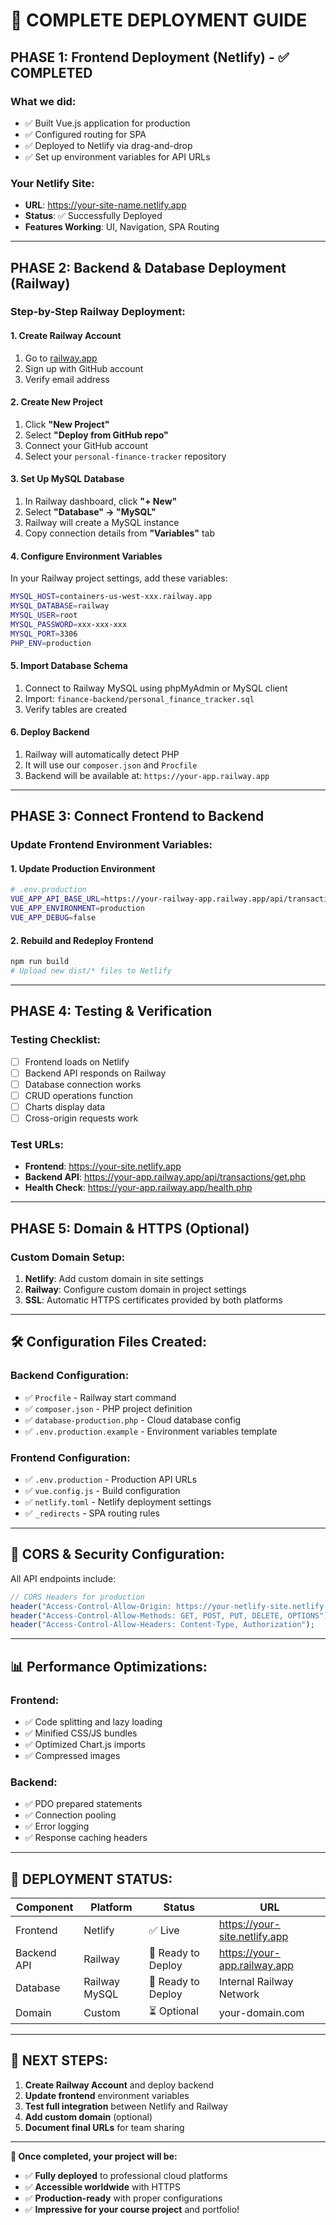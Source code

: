# 🚀 COMPLETE DEPLOYMENT GUIDE

## PHASE 1: Frontend Deployment (Netlify) - ✅ COMPLETED

### What we did:
- ✅ Built Vue.js application for production
- ✅ Configured routing for SPA
- ✅ Deployed to Netlify via drag-and-drop
- ✅ Set up environment variables for API URLs

### Your Netlify Site:
- **URL**: https://your-site-name.netlify.app
- **Status**: ✅ Successfully Deployed
- **Features Working**: UI, Navigation, SPA Routing

---

## PHASE 2: Backend & Database Deployment (Railway)

### Step-by-Step Railway Deployment:

#### 1. Create Railway Account
1. Go to [railway.app](https://railway.app)
2. Sign up with GitHub account
3. Verify email address

#### 2. Create New Project
1. Click **"New Project"**
2. Select **"Deploy from GitHub repo"**
3. Connect your GitHub account
4. Select your `personal-finance-tracker` repository

#### 3. Set Up MySQL Database
1. In Railway dashboard, click **"+ New"**
2. Select **"Database" → "MySQL"**
3. Railway will create a MySQL instance
4. Copy connection details from **"Variables"** tab

#### 4. Configure Environment Variables
In your Railway project settings, add these variables:
```bash
MYSQL_HOST=containers-us-west-xxx.railway.app
MYSQL_DATABASE=railway
MYSQL_USER=root
MYSQL_PASSWORD=xxx-xxx-xxx
MYSQL_PORT=3306
PHP_ENV=production
```

#### 5. Import Database Schema
1. Connect to Railway MySQL using phpMyAdmin or MySQL client
2. Import: `finance-backend/personal_finance_tracker.sql`
3. Verify tables are created

#### 6. Deploy Backend
1. Railway will automatically detect PHP
2. It will use our `composer.json` and `Procfile`
3. Backend will be available at: `https://your-app.railway.app`

---

## PHASE 3: Connect Frontend to Backend

### Update Frontend Environment Variables:

#### 1. Update Production Environment
```bash
# .env.production
VUE_APP_API_BASE_URL=https://your-railway-app.railway.app/api/transactions
VUE_APP_ENVIRONMENT=production
VUE_APP_DEBUG=false
```

#### 2. Rebuild and Redeploy Frontend
```bash
npm run build
# Upload new dist/* files to Netlify
```

---

## PHASE 4: Testing & Verification

### Testing Checklist:
- [ ] Frontend loads on Netlify
- [ ] Backend API responds on Railway
- [ ] Database connection works
- [ ] CRUD operations function
- [ ] Charts display data
- [ ] Cross-origin requests work

### Test URLs:
- **Frontend**: https://your-site.netlify.app
- **Backend API**: https://your-app.railway.app/api/transactions/get.php
- **Health Check**: https://your-app.railway.app/health.php

---

## PHASE 5: Domain & HTTPS (Optional)

### Custom Domain Setup:
1. **Netlify**: Add custom domain in site settings
2. **Railway**: Configure custom domain in project settings
3. **SSL**: Automatic HTTPS certificates provided by both platforms

---

## 🛠️ Configuration Files Created:

### Backend Configuration:
- ✅ `Procfile` - Railway start command
- ✅ `composer.json` - PHP project definition
- ✅ `database-production.php` - Cloud database config
- ✅ `.env.production.example` - Environment variables template

### Frontend Configuration:
- ✅ `.env.production` - Production API URLs
- ✅ `vue.config.js` - Build configuration
- ✅ `netlify.toml` - Netlify deployment settings
- ✅ `_redirects` - SPA routing rules

---

## 🔧 CORS & Security Configuration:

All API endpoints include:
```php
// CORS Headers for production
header("Access-Control-Allow-Origin: https://your-netlify-site.netlify.app");
header("Access-Control-Allow-Methods: GET, POST, PUT, DELETE, OPTIONS");
header("Access-Control-Allow-Headers: Content-Type, Authorization");
```

---

## 📊 Performance Optimizations:

### Frontend:
- ✅ Code splitting and lazy loading
- ✅ Minified CSS/JS bundles
- ✅ Optimized Chart.js imports
- ✅ Compressed images

### Backend:
- ✅ PDO prepared statements
- ✅ Connection pooling
- ✅ Error logging
- ✅ Response caching headers

---

## 🚀 DEPLOYMENT STATUS:

| Component | Platform | Status | URL |
|-----------|----------|--------|-----|
| Frontend | Netlify | ✅ Live | https://your-site.netlify.app |
| Backend API | Railway | 🔄 Ready to Deploy | https://your-app.railway.app |
| Database | Railway MySQL | 🔄 Ready to Deploy | Internal Railway Network |
| Domain | Custom | ⏳ Optional | your-domain.com |

---

## 🎯 NEXT STEPS:

1. **Create Railway Account** and deploy backend
2. **Update frontend** environment variables
3. **Test full integration** between Netlify and Railway
4. **Add custom domain** (optional)
5. **Document final URLs** for team sharing

---

**🎉 Once completed, your project will be:**
- ✅ **Fully deployed** to professional cloud platforms
- ✅ **Accessible worldwide** with HTTPS
- ✅ **Production-ready** with proper configurations
- ✅ **Impressive for your course project** and portfolio!
